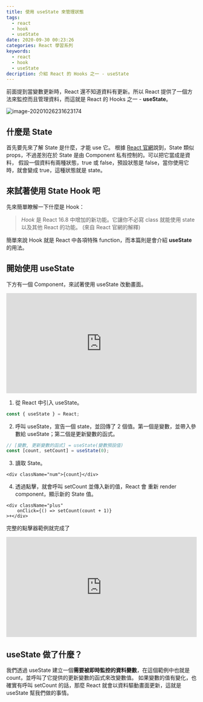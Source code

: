```yaml
---
title: 使用 useState 來管理狀態
tags:
  - react
  - hook
  - useState
date: 2020-09-30 00:23:26
categories: React 學習系列
keywords:
  - react
  - hook
  - useState
decription: 介紹 React 的 Hooks 之一 - useState
---
```

前面提到當變數更新時，React 還不知道資料有更新。所以 React 提供了一個方法來監控而且管理資料，而這就是 React 的 Hooks 之一 - **useState**。
<!--more-->

![image-20201026231623174](https://i.imgur.com/OqnGEog.png)

## 什麼是 State

首先要先來了解 State 是什麼，才能 use 它。
根據 [React 官網](https://zh-hant.reactjs.org/docs/state-and-lifecycle.html)說到，State 類似 props，不過差別在於 State 是由 Component 私有控制的。可以把它當成是資料，
假設一個資料有兩種狀態，true 或 false，預設狀態是 false，當你使用它時，就會變成 true，這種狀態就是 state。

## 來試著使用 State Hook 吧

先來簡單瞭解一下什麼是 Hook：
> *Hook* 是 React 16.8 中增加的新功能。它讓你不必寫 class 就能使用 state 以及其他 React 的功能。 (來自 React 官網的解釋)

簡單來說 Hook 就是 React 中各項特殊 function，而本篇則是會介紹 **useState** 的用法。

## 開始使用 useState

下方有一個 Component，來試著使用 useState 改動畫面。
<iframe height="265" style="width: 100%;" scrolling="no" title="React Component" src="https://codepen.io/bucky0112/embed/JjXVMEK?height=265&theme-id=dark&default-tab=js,result" frameborder="no" loading="lazy" allowtransparency="true" allowfullscreen="true">
  See the Pen <a href='https://codepen.io/bucky0112/pen/JjXVMEK'>React Component</a> by Bucky Chu
  (<a href='https://codepen.io/bucky0112'>@bucky0112</a>) on <a href='https://codepen.io'>CodePen</a>.
</iframe>

1. 從 React 中引入 useState。
```js
const { useState } = React;
```

2. 呼叫 useState，宣告一個 state，並回傳了 2 個值。第一個是變數，並帶入參數給 useState；第二個是更新變數的函式。
```js
// [變數, 更新變數的函式] = useState(變數預設值)
const [count, setCount] = useState(0);
```

3. 讀取 State。
```
<div className="num">{count}</div>
```

4. 透過點擊，就會呼叫 setCount 並傳入新的值，React 會 重新 render component，顯示新的 State 值。
```
<div className="plus"
	onClick={() => setCount(count + 1)}
>+</div>
```

完整的點擊器範例就完成了
<iframe height="265" style="width: 100%;" scrolling="no" title="React useState" src="https://codepen.io/bucky0112/embed/GRZaZEz?height=265&theme-id=dark&default-tab=js,result" frameborder="no" loading="lazy" allowtransparency="true" allowfullscreen="true">
  See the Pen <a href='https://codepen.io/bucky0112/pen/GRZaZEz'>React useState</a> by Bucky Chu
  (<a href='https://codepen.io/bucky0112'>@bucky0112</a>) on <a href='https://codepen.io'>CodePen</a>.
</iframe>

## useState 做了什麼？

我們透過 useState 建立一個**需要被即時監控的資料變數**，在這個範例中也就是 count，並呼叫了它提供的更新變數的函式來改變數值。
如果變數的值有變化，也確實有呼叫 setCount 的話，那麼 React 就會以資料驅動畫面更新，這就是 useState 幫我們做的事情。